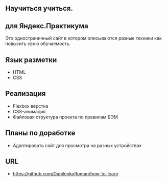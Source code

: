 ## Научиться учиться. 
для Яндекс.Практикума
---

Это одностраничный сайт в котором описываются разные техники как повысить свою обучаемость.

## Язык разметки
* HTML
* CSS

## Реализация
* Flexbox вёрстка
* CSS-анимация
* Файловая структура проекта по правилам БЭМ

## Планы по доработке
* Адаптировать сайт для просмотра на разных устройствах

## URL
* https://github.com/DanilenkoRoman/how-to-learn